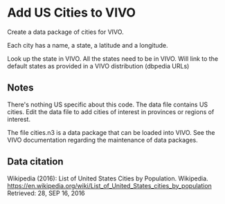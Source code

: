 # Add US Cities to VIVO

Create a data package of cities for VIVO.

Each city has a name, a state, a latitude and a longitude.

Look up the state in VIVO.  All the states need to be in VIVO.  Will link to the
default states as provided in a VIVO distribution (dbpedia URLs)


## Notes

There's nothing US specific about this code.  The data file contains US cities.  Edit the data file
to add cities of interest in provinces or regions of interest.

The file cities.n3 is a data package that can be loaded into VIVO.  See the VIVO documentation regarding the
maintenance of data packages.

## Data citation

Wikipedia  (2016): List of United States Cities by Population. Wikipedia. 
https://en.wikipedia.org/wiki/List_of_United_States_cities_by_population Retrieved: 28, SEP 16, 2016
